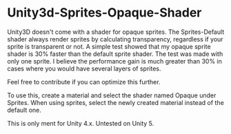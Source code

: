 # Unity3d-Sprites-Opaque-Shader
Unity3D doesn't come with a shader for opaque sprites. The Sprites-Default shader always render sprites by calculating transparency, regardless if your sprite is transparent or not. A simple test showed that my opaque sprite shader is 30% faster than the default sprite shader. The test was made with only one sprite. I believe the performance gain is much greater than 30% in cases where you would have several layers of sprites.  

Feel free to contribute if you can optimize this further.

To use this, create a material and select the shader named Opaque under Sprites. When using sprites, select the newly created material instead of the default one.

This is only ment for Unity 4.x. Untested on Unity 5.
